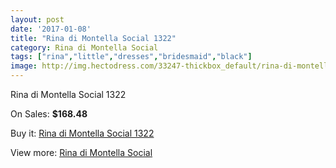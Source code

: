 ```yaml
---
layout: post
date: '2017-01-08'
title: "Rina di Montella Social 1322"
category: Rina di Montella Social
tags: ["rina","little","dresses","bridesmaid","black"]
image: http://img.hectodress.com/33247-thickbox_default/rina-di-montella-social-1322.jpg
---
```

Rina di Montella Social 1322

On Sales: **$168.48**
<a href="https://www.hectodress.com/rina-di-montella-social/15340-rina-di-montella-social-1322.html"><amp-img layout="responsive" width="600" height="600" src="//img.hectodress.com/33247-thickbox_default/rina-di-montella-social-1322.jpg" alt="Rina di Montella Social 1322 0" /></a>

Buy it: [Rina di Montella Social 1322](https://www.hectodress.com/rina-di-montella-social/15340-rina-di-montella-social-1322.html "Rina di Montella Social 1322")

View more: [Rina di Montella Social](https://www.hectodress.com/275-rina-di-montella-social "Rina di Montella Social")